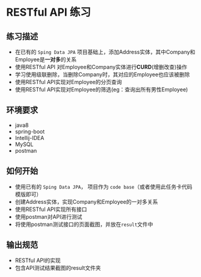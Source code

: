 # RESTful API 练习

## 练习描述
- 在已有的 `Sping Data JPA` 项目基础上，添加Address实体，其中Company和Employee是**一对多**的关系
- 使用RESTful API 对Employee和Company实体进行**CURD**(增删改查)操作
- 学习使用级联删除，当删除Company时，其对应的Employee也应该被删除
- 使用RESTful API实现对Employee的分页查询
- 使用RESTful API实现对Employee的筛选(eg：查询出所有男性Employee)

## 环境要求
- java8
- spring-boot
- Intellij-IDEA
- MySQL
- postman

## 如何开始
- 使用已有的 `Sping Data JPA`， 项目作为 `code base`（或者使用此任务卡代码模版即可）
- 创建Address实体，实现Company和Employee的一对多关系
- 使用RESTful API实现所有接口
- 使用postman对API进行测试
- 将使用postman测试接口的页面截图，并放在`result`文件中
## 输出规范
- RESTful API的实现
- 包含API测试结果截图的result文件夹
